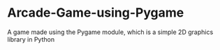 # Arcade-Game-using-Pygame
A game made using the Pygame module, which is a simple 2D graphics library in Python
